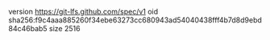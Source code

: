 version https://git-lfs.github.com/spec/v1
oid sha256:f9c4aaa885260f34ebe63273cc680943ad54040438fff4b7d8d9ebd84c46bab5
size 2516
